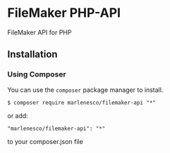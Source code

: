 # FileMaker PHP-API
FileMaker API for PHP

## Installation

### Using Composer
You can use the `composer` package manager to install.

    $ composer require marlenesco/filemaker-api "*"

or add:

    "marlenesco/filemaker-api": "*"

to your composer.json file
